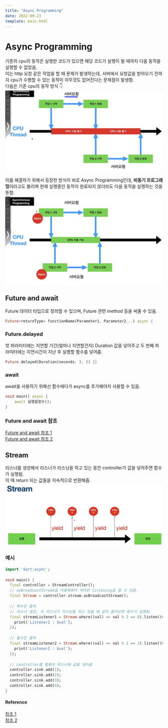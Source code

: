```yaml
---
title: "Async Programming"
date: 2022-09-23
template: main.html
---
```

# Async Programming
기존의 cpu의 동작은 실행한 코드가 있으면 해당 코드가 실행이 될 때까지 다음 동작을 실행할 수 없었음.<br>
이는 http 요청 같은 작업을 할 때 문제가 발생하는데, 서버에서 요청값을 받아오기 전까지 cpu가 수행할 수 있는 동작이 아무것도 없어진다는 문제점이 발생함.<br>
다음은 기존 cpu의 동작 방식 👇<br>
![cpu_work](/docs/assets/img/flutter/DartGrammar/cpu_work.jpg)<br><br>
이를 해결하기 위해서 등장한 방식이 바로 Async Programming인데, **비동기 프로그래밍**이라고도 불리며 현재 실행중인 동작이 완료되지 않더라도 다음 동작을 실행하는 것을 뜻함.<bR>
![asynchronous.jpes](/docs/assets/img/flutter/DartGrammar/asynchronous.jpeg)<br>

## Future and await
Future 데이터 타입으로 정의할 수 있으며, Future 관련 method 등을 써줄 수 있음.<br>
```dart
Future<returnType> functionName(Parameter1, Parameter2...) async {
```
### Future.delayed
첫 파라미터에는 지연할 기간(얼마나 지연할건지) Duration 값을 넣어주고 두 번째 파라미터에는 지연시간이 지난 후 실행할 함수를 넣어줌.
```dart
Future.delayed(Duration(seconds: ), () {}
```
### await 
await을 사용하기 위해선 함수에다가 async를 추가해야지 사용할 수 있음. 
```dart
void main() async {
	await 실행할함수();
}
```
### Future and await 참조
[Future and await 참조 1](https://github.com/rookedsysc/Flutter-Study/blob/main/Grammar/asyncProgramming/future.dart)<br>
[Future and await 참조 2](https://github.com/rookedsysc/Flutter-Study/blob/main/Grammar/asyncProgramming/await.dart)
## Stream
리스너를 생성해서 리스너가 리스닝을 하고 있는 동안 controller가 값을 넣어주면 함수가 실행됨. <br>
이 때 return 되는 값들을 지속적으로 반환해줌.
![Stream](/assets/img/flutter/DartGrammar/Stream.png)
### 예시 
```dart
import 'dart:async';

void main() {
  final controller = StreamController();
  // asBroadcastStream을 이용해줘야 여러번 listening을 할 수 있음.
  final Stream = controller.stream.asBroadcastStream();

  // 짝수만 출력
  // 리스너 생성, 이 리스너가 리스닝을 하고 있을 때 값이 들어오면 함수가 실행됨.
  final streamListener1 = Stream.where((val) => val % 2 == 0).listen((val) {
    print('Listener1 : $val');
  });

  // 홀수만 출력
  final streamListener2 = Stream.where((val) => val % 2 == 1).listen((val) {
    print('Listener2 : $val');
  });

  // controller를 통해서 리스너에 값을 넣어줌
  controller.sink.add(1);
  controller.sink.add(2);
  controller.sink.add(3);
  controller.sink.add(4);
}
```
#### Reference
[참조 1](https://github.com/rookedsysc/Flutter-Study/blob/main/Grammar/asyncProgramming/test.dart)<br>
[참조 2](https://github.com/rookedsysc/Flutter-Study/blob/main/Grammar/asyncProgramming/test3.dart)
